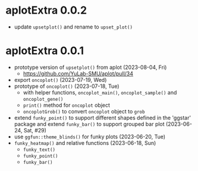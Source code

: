 # aplotExtra 0.0.2

+ update `upsetplot()` and rename to `upset_plot()` 

# aplotExtra 0.0.1

+ prototype version of `upsetplot()` from aplot (2023-08-04, Fri)
    - <https://github.com/YuLab-SMU/aplot/pull/34>
+ export `oncoplot()` (2023-07-19, Wed)
+ prototype of `oncoplot()` (2023-07-18, Tue)
  - with helper functions, `oncoplot_main()`, `oncoplot_sample()` and `oncoplot_gene()`
  - `print()` method for `oncoplot` object
  - `oncoplotGrob()` to convert `oncoplot` object to `grob`
+ extend `funky_point()` to support different shapes defined in the 'ggstar' package and extend `funky_bar()` to support grouped bar plot (2023-06-24, Sat, #29)
+ use `ggfun::theme_blinds()` for funky plots (2023-06-20, Tue)
+ `funky_heatmap()` and relative functions (2023-06-18, Sun)
  + `funky_text()`
  + `funky_point()`
  + `funky_bar()`
